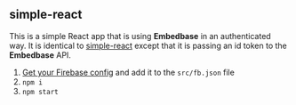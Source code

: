 ## simple-react

This is a simple React app that is using **Embedbase** in an authenticated way.
It is identical to [simple-react](https://github.com/another-ai/embedbase/tree/main/examples/simple-react) except that it is passing an id token to the **Embedbase** API.

1. [Get your Firebase config](https://console.firebase.google.com/u/0/project/obsidian-ai/settings/general/web:NjRmMWIwZDAtMmE3OC00YTM5LThlMjItYzcxZWUzM2I2NjQ5) and add it to the `src/fb.json` file 
2. `npm i`
3. `npm start`

